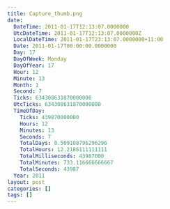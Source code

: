 ```yaml
---
title: Capture_thumb.png
date:
  DateTime: 2011-01-17T12:13:07.0000000
  UtcDateTime: 2011-01-17T12:13:07.0000000Z
  LocalDateTime: 2011-01-17T23:13:07.0000000+11:00
  Date: 2011-01-17T00:00:00.0000000
  Day: 17
  DayOfWeek: Monday
  DayOfYear: 17
  Hour: 12
  Minute: 13
  Month: 1
  Second: 7
  Ticks: 634308631870000000
  UtcTicks: 634308631870000000
  TimeOfDay:
    Ticks: 439870000000
    Hours: 12
    Minutes: 13
    Seconds: 7
    TotalDays: 0.509108796296296
    TotalHours: 12.2186111111111
    TotalMilliseconds: 43987000
    TotalMinutes: 733.116666666667
    TotalSeconds: 43987
  Year: 2011
layout: post
categories: []
tags: []
---
```



